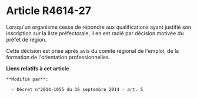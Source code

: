 # Article R4614-27

Lorsqu'un organisme cesse de répondre aux qualifications ayant justifié son inscription sur la liste préfectorale, il en est
radié par décision motivée du préfet de région.

Cette décision est prise après avis du comité régional de l'emploi, de la formation de l'orientation professionnelles.

**Liens relatifs à cet article**

	**Modifié par**:

	  - Décret n°2014-1055 du 16 septembre 2014 - art. 5
